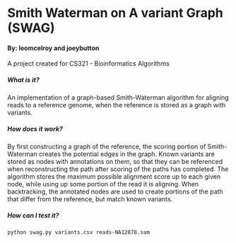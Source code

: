 # Smith Waterman on A variant Graph (SWAG)
#### By: leomcelroy and joeybutton
A project created for CS321 - Bioinformatics Algorithms

##### What is it?
An implementation of a graph-based Smith-Waterman algorithm for aligning reads to a reference genome, when the reference is stored as a graph with variants.

##### How does it work?
By first constructing a graph of the reference, the scoring portion of Smith-Waterman creates the potential edges in the graph. 
Known variants are stored as nodes with annotations on them, so that they can be referenced when reconstructing the path after scoring of the paths has completed.
The algorithm stores the maximum possible alignment score up to each given node, while using up some portion of the read it is aligning. 
When backtracking, the annotated nodes are used to create portions of the path that differ from the reference, but match known variants.

##### How can I test it?
``` 
python swag.py variants.csv reads-NA12878.sam
```



